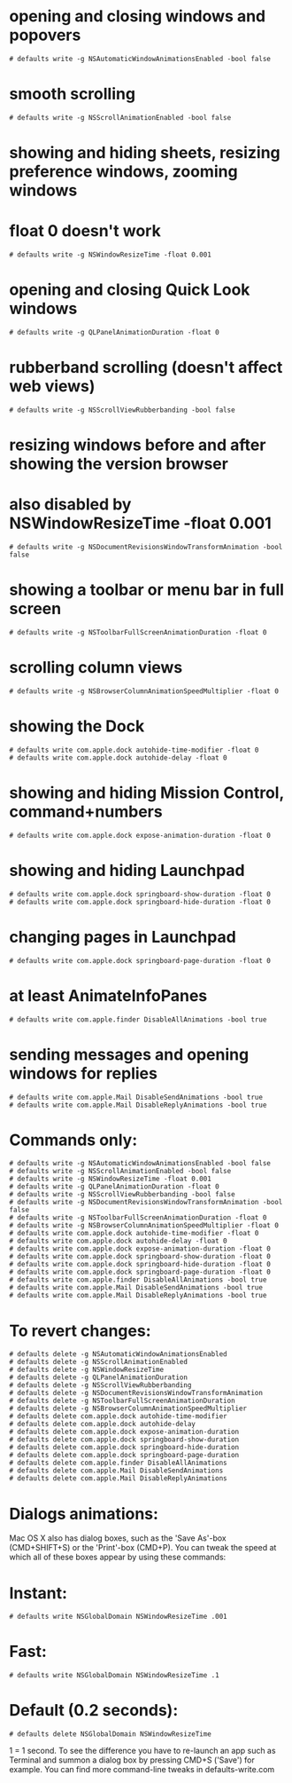# opening and closing windows and popovers
```
# defaults write -g NSAutomaticWindowAnimationsEnabled -bool false
```

# smooth scrolling
```
# defaults write -g NSScrollAnimationEnabled -bool false
```

# showing and hiding sheets, resizing preference windows, zooming windows
# float 0 doesn't work
```
# defaults write -g NSWindowResizeTime -float 0.001
```

# opening and closing Quick Look windows
```
# defaults write -g QLPanelAnimationDuration -float 0
```

# rubberband scrolling (doesn't affect web views)
```
# defaults write -g NSScrollViewRubberbanding -bool false
```

# resizing windows before and after showing the version browser
# also disabled by NSWindowResizeTime -float 0.001
```
# defaults write -g NSDocumentRevisionsWindowTransformAnimation -bool false
```

# showing a toolbar or menu bar in full screen
```
# defaults write -g NSToolbarFullScreenAnimationDuration -float 0
```

# scrolling column views
```
# defaults write -g NSBrowserColumnAnimationSpeedMultiplier -float 0
```

# showing the Dock
```
# defaults write com.apple.dock autohide-time-modifier -float 0
# defaults write com.apple.dock autohide-delay -float 0
```

# showing and hiding Mission Control, command+numbers
```
# defaults write com.apple.dock expose-animation-duration -float 0
```

# showing and hiding Launchpad
```
# defaults write com.apple.dock springboard-show-duration -float 0
# defaults write com.apple.dock springboard-hide-duration -float 0
```

# changing pages in Launchpad
```
# defaults write com.apple.dock springboard-page-duration -float 0
```

# at least AnimateInfoPanes
```
# defaults write com.apple.finder DisableAllAnimations -bool true
```

# sending messages and opening windows for replies
```
# defaults write com.apple.Mail DisableSendAnimations -bool true
# defaults write com.apple.Mail DisableReplyAnimations -bool true
```


# Commands only:
```
# defaults write -g NSAutomaticWindowAnimationsEnabled -bool false
# defaults write -g NSScrollAnimationEnabled -bool false
# defaults write -g NSWindowResizeTime -float 0.001
# defaults write -g QLPanelAnimationDuration -float 0
# defaults write -g NSScrollViewRubberbanding -bool false
# defaults write -g NSDocumentRevisionsWindowTransformAnimation -bool false
# defaults write -g NSToolbarFullScreenAnimationDuration -float 0
# defaults write -g NSBrowserColumnAnimationSpeedMultiplier -float 0
# defaults write com.apple.dock autohide-time-modifier -float 0
# defaults write com.apple.dock autohide-delay -float 0
# defaults write com.apple.dock expose-animation-duration -float 0
# defaults write com.apple.dock springboard-show-duration -float 0
# defaults write com.apple.dock springboard-hide-duration -float 0
# defaults write com.apple.dock springboard-page-duration -float 0
# defaults write com.apple.finder DisableAllAnimations -bool true
# defaults write com.apple.Mail DisableSendAnimations -bool true
# defaults write com.apple.Mail DisableReplyAnimations -bool true
```

# To revert changes:
```
# defaults delete -g NSAutomaticWindowAnimationsEnabled
# defaults delete -g NSScrollAnimationEnabled
# defaults delete -g NSWindowResizeTime
# defaults delete -g QLPanelAnimationDuration
# defaults delete -g NSScrollViewRubberbanding
# defaults delete -g NSDocumentRevisionsWindowTransformAnimation
# defaults delete -g NSToolbarFullScreenAnimationDuration
# defaults delete -g NSBrowserColumnAnimationSpeedMultiplier
# defaults delete com.apple.dock autohide-time-modifier
# defaults delete com.apple.dock autohide-delay
# defaults delete com.apple.dock expose-animation-duration
# defaults delete com.apple.dock springboard-show-duration
# defaults delete com.apple.dock springboard-hide-duration
# defaults delete com.apple.dock springboard-page-duration
# defaults delete com.apple.finder DisableAllAnimations
# defaults delete com.apple.Mail DisableSendAnimations
# defaults delete com.apple.Mail DisableReplyAnimations
```

# Dialogs animations:
Mac OS X also has dialog boxes, such as the 'Save As'-box (CMD+SHIFT+S) or the 'Print'-box (CMD+P). You can tweak the speed at which all of these boxes appear by using these commands:

# Instant:
```
# defaults write NSGlobalDomain NSWindowResizeTime .001
```

# Fast:
```
# defaults write NSGlobalDomain NSWindowResizeTime .1
```

# Default (0.2 seconds):
```
# defaults delete NSGlobalDomain NSWindowResizeTime
```

1 = 1 second. To see the difference you have to re-launch an app such as Terminal and summon a dialog box by pressing CMD+S ('Save') for example. You can find more command-line tweaks in defaults-write.com
